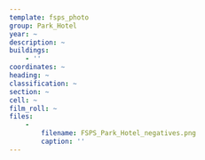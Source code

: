 ```yaml
---
template: fsps_photo
group: Park_Hotel
year: ~
description: ~
buildings:
    - ''
coordinates: ~
heading: ~
classification: ~
section: ~
cell: ~
film_roll: ~
files:
    -
        filename: FSPS_Park_Hotel_negatives.png
        caption: ''
---
```


